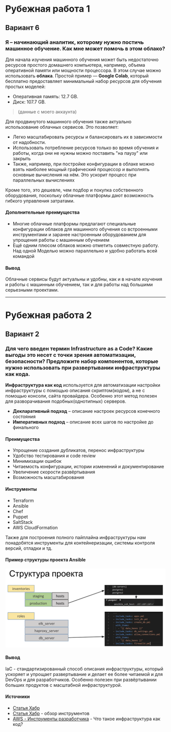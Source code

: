 # Рубежная работа 1

## Вариант 6

### Я – начинающий аналитик, которому нужно постичь машинное обучение. Как мне может помочь в этом облако?

Для начала изучения машинного обучения может быть недостаточно ресурсов простого домашнего компьютера, например, объема оперативной памяти или мощности процессора. В этом случае можно использовать **облака**. Простой пример — **Google Colab**, который бесплатно предоставляет минимальный набор ресурсов для обучения простых моделей:
- Оперативная память: 12.7 GB.
- Диск: 107.7 GB.
> (данные с моего аккаунта)


Для продвинутого машинного обучения также актуально использование облачных сервисов. Это позволяет:
- Легко масштабировать ресурсы и балансировать их в зависимости от надобности.
- Использовать потребление ресурсов только во время обучения и работы, когда они не нужны можно поставить "на паузу" или закрыть
- Также, например, при постройке конфигурации в облаке можно взять наиболее мощный графический процессор и выполнять основные вычисления на нём. Это ускорит процесс при параллельных вычислениях

Кроме того, это дешевле, чем подбор и покупка собственного оборудования, поскольку облачные платформы дают возможность гибкого управления затратами.

#### **Дополнительные преимущества**
- Многие облачные платформы предлагают специальные конфигурации облаков для машинного обучения со встроенными инструментами и заранее настроенным оборудованием для упрощения работы с машинным обучением
- Ещё одним плюсом облаков можно отметить совместную работу. Над одной Моделью можно параллельно и удобно работать всей командой

#### **Вывод**
Облачные сервисы будут актуальны и удобны, как и в начале изучения и работы с машинным обучением, так и для работы над большими серьезными проектами.

---
# Рубежная работа 2

## Вариант 2

### Для чего введен термин Infrastructure as a Code? Какие выгоды это несет с точки зрения автоматизации, безопасности? Предложите набор компонентов, которые нужно использовать при развертывании инфраструктуры как кода.

**Инфраструктура как код** используется для автоматизации настройки инфраструктуры с помощью описания скриптом(кодом), а не с помощью консоли, сайта провайдера. Особенно этот метод полезен для разворачивания подобных(однотипных) серверов. 

- **Декларативный подход** – описание настроек ресурсов конечного состояния
- **Императивных подход** – описание всех шагов по настройке до финального

#### **Преимущества**
- Упрощение создания дубликатов, перенос инфраструктуры
- Удобство тестирования и code review
- Минимизации ошибок
- Читаемость конфигурации, истории изменений и документирование
- Увеличение скорости развёртывания
- Возможность масштабирования

#### **Инструменты**
- Terraform
- Ansible
- Chef
- Puppet
- SaltStack
- AWS CloudFormation

Также для построения полного пайплайна инфраструктуры нам понадобятся инструменты для контейнеризации, системы контроля версий, отладки и тд.

#### **Пример структуры проекта Ansible**
![Пример структуры проекта Ansible](image/ansible.png)


#### **Вывод**
IaC - стандартизированный способ описания инфраструктуры, который ускоряет и упрощает развертывание и делает ее более читаемой и для DevOps и для разработчиков. Особенно полезен при развёртывании больших продуктов с масштабной инфраструктурой.

#### **Источники**
- [Статья Хабр](https://habr.com/ru/articles/438748/)
- [Статья Хабр](https://habr.com/ru/companies/otus/articles/570926/) - обзор инструментов
- [AWS - Инструменты разработчика](https://aws.amazon.com/ru/what-is/iac/#:~:text=Инфраструктура%20как%20код%20(IaC)%20позволяет,к%20базам%20данных%20и%20хранилище.) - Что такое инфраструктура как код?

